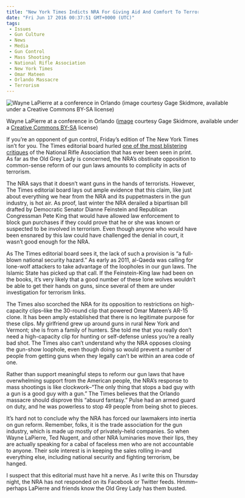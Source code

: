 ```yaml
---
title: "New York Times Indicts NRA For Giving Aid And Comfort To Terrorism"
date: "Fri Jun 17 2016 00:37:51 GMT+0000 (UTC)"
tags: 
 - Issues
 - Gun Culture
 - News
 - Media
 - Gun Control
 - Mass Shooting
 - National Rifle Association
 - New York Times
 - Omar Mateen
 - Orlando Massacre
 - Terrorism
---
```

<p><!-- Quick Adsense WordPress Plugin: http://quicksense.net/ --></p><div id="attachment_137649" style="width: 610px" class="wp-caption aligncenter"><img class="size-large wp-image-137649" src="//i2.wp.com/cdn.liberalamerica.org/wp-content/uploads/2016/06/Wayne-LaPierre-Orlando-600x400.jpg?resize=600%2C400" alt="Wayne LaPierre at a conference in Orlando (image courtesy Gage Skidmore, available under a Creative Commons BY-SA license)" srcset="http://cdn.liberalamerica.org/wp-content/uploads/2016/06/Wayne-LaPierre-Orlando.jpg 600w, http://cdn.liberalamerica.org/wp-content/uploads/2016/06/Wayne-LaPierre-Orlando.jpg 64w, http://cdn.liberalamerica.org/wp-content/uploads/2016/06/Wayne-LaPierre-Orlando.jpg 350w, http://cdn.liberalamerica.org/wp-content/uploads/2016/06/Wayne-LaPierre-Orlando.jpg 768w, http://cdn.liberalamerica.org/wp-content/uploads/2016/06/Wayne-LaPierre-Orlando.jpg 150w, http://cdn.liberalamerica.org/wp-content/uploads/2016/06/Wayne-LaPierre-Orlando.jpg 795w, http://cdn.liberalamerica.org/wp-content/uploads/2016/06/Wayne-LaPierre-Orlando.jpg 1168w, http://cdn.liberalamerica.org/wp-content/uploads/2016/06/Wayne-LaPierre-Orlando.jpg 1200w" sizes="(max-width: 600px) 100vw, 600px" data-recalc-dims="1">
<p class="wp-caption-text">Wayne LaPierre at a conference in Orlando (<a href="https://commons.wikimedia.org/wiki/File:Wayne_LaPierre_by_Gage_Skidmore_2.jpg" onclick="__gaTracker(&apos;send&apos;, &apos;event&apos;, &apos;outbound-article&apos;, &apos;https://commons.wikimedia.org/wiki/File:Wayne_LaPierre_by_Gage_Skidmore_2.jpg&apos;, &apos;image&apos;);">image</a> courtesy Gage Skidmore, available under a <a href="http://creativecommons.org/licenses/by-sa/3.0" onclick="__gaTracker(&apos;send&apos;, &apos;event&apos;, &apos;outbound-article&apos;, &apos;http://creativecommons.org/licenses/by-sa/3.0&apos;, &apos;Creative Commons BY-SA&apos;);">Creative Commons BY-SA</a> license)</p>
</div><p>If you&#x2019;re an opponent of gun control, Friday&#x2019;s edition of The New York Times isn&#x2019;t for you. The Times&#xA0;editorial board hurled <a href="http://mobile.nytimes.com/2016/06/16/opinion/the-nras-complicity-in-terrorism.html" onclick="__gaTracker(&apos;send&apos;, &apos;event&apos;, &apos;outbound-article&apos;, &apos;http://mobile.nytimes.com/2016/06/16/opinion/the-nras-complicity-in-terrorism.html&apos;, &apos;one of the most blistering critiques&apos;);">one of the most blistering critiques</a> of the National Rifle Association that has ever been seen in print. As far as the Old Grey Lady is concerned, the NRA&#x2019;s obstinate opposition to common-sense reform of our gun laws amounts to complicity in acts of terrorism.</p><p>The NRA says that it doesn&#x2019;t want guns in the hands of terrorists. However, The Times editorial board lays out ample evidence that this claim, like just about everything we hear from the NRA and its puppetmasters in the gun industry, is hot air. As proof, last winter the NRA derailed a bipartisan bill drafted by Democratic Senator Dianne Feinstein and Republican Congressman Pete King that would have allowed law enforcement to block&#xA0;gun purchases if they could prove that he or she was known or suspected to be involved in terrorism. Even though anyone who would have been ensnared by this law could have challenged the denial in court, it wasn&#x2019;t good enough for the NRA.</p><p>As The Times editorial board sees it, the lack of such a provision is &#x201C;a full-blown national security hazard.&#x201D; As early as 2011, al-Qaeda was calling for lone-wolf attackers to take advantage of the loopholes in our gun laws. The Islamic State has picked up that call. If the Feinstein-King law had been on the books, it&#x2019;s very likely that a good number of these lone wolves wouldn&#x2019;t be able to get their hands on guns, since several of them are under investigation for terrorism links.</p><p>The Times also scorched the NRA for its opposition to restrictions on high-capacity clips&#x2013;like the 30-round clip that powered Omar Mateen&#x2019;s AR-15 clone. It has been amply established that there is no legitimate purpose for these clips. My girlfriend grew up around guns in rural New York and Vermont; she is from a family of hunters. She&#xA0;told me that you really don&#x2019;t need a high-capacity clip for&#xA0;hunting or self-defense unless you&#x2019;re a really bad shot. The Times also can&#x2019;t understand why the NRA opposes closing the gun-show loophole, even though doing so would prevent a number of people from getting guns when they legally can&#x2019;t be within an area code of one.</p><p>Rather than support meaningful steps to reform our gun laws that have overwhelming support from the American people, the NRA&#x2019;s response to mass shootings is like clockwork&#x2013;&#x201C;The only thing that stops a bad guy with a gun is a good guy with a gun.&#x201D; The Times believes that the Orlando massacre should disprove this &#x201C;absurd fantasy.&#x201D; Pulse had an armed guard on duty, and he was powerless to stop 49 people from being shot to pieces.</p><p><!-- Quick Adsense WordPress Plugin: http://quicksense.net/ --></p><p>It&#x2019;s hard not to conclude why the NRA has forced our lawmakers into inertia on gun reform. Remember, folks, it is the trade association for the gun industry, which is made up mostly of privately-held companies. So when Wayne LaPierre, Ted Nugent, and other NRA luminaries move their lips, they are actually speaking for a cabal of faceless men who are not accountable to anyone. Their sole interest is in keeping the sales rolling in&#x2013;and everything else, including national security and fighting terrorism, be hanged.</p><p>I suspect that this editorial must have hit a nerve. As I write this on Thursday night, the NRA has not responded on its Facebook or Twitter feeds. Hmmm&#x2013;perhaps LaPierre and friends know the Old Grey Lady has them busted.</p><div style="font-size:0px;height:0px;line-height:0px;margin:0;padding:0;clear:both"></div>